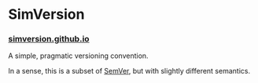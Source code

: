 # SimVersion

### [simversion.github.io](https://simversion.github.io/)

A simple, pragmatic versioning convention.

In a sense, this is a subset of [SemVer](http://semver.org/), but with slightly different semantics.
